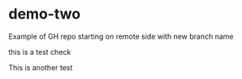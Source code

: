 # demo-two
Example of GH repo starting on remote side with new branch name


this is a test check

This is another test

